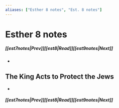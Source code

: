 ```yaml
---
aliases: ["Esther 8 notes", "Est. 8 notes"]
---
```

# Esther 8 notes
##### <span class=arrow-left></span>[[est7notes|Prev]]<span class=navigation-separator></span>[[est8|Read]]<span class=navigation-separator></span>[[est9notes|Next]]<span class=arrow-right></span>
- 
## The King Acts to Protect the Jews
- 
##### <span class=arrow-left></span>[[est7notes|Prev]]<span class=navigation-separator></span>[[est8|Read]]<span class=navigation-separator></span>[[est9notes|Next]]<span class=arrow-right></span>